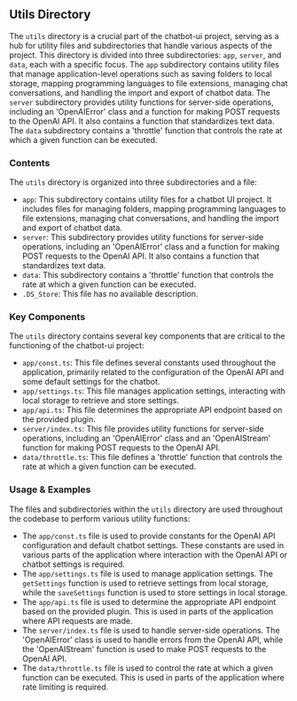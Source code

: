 
## Utils Directory

The `utils` directory is a crucial part of the chatbot-ui project, serving as a hub for utility files and subdirectories that handle various aspects of the project. This directory is divided into three subdirectories: `app`, `server`, and `data`, each with a specific focus. The `app` subdirectory contains utility files that manage application-level operations such as saving folders to local storage, mapping programming languages to file extensions, managing chat conversations, and handling the import and export of chatbot data. The `server` subdirectory provides utility functions for server-side operations, including an 'OpenAIError' class and a function for making POST requests to the OpenAI API. It also contains a function that standardizes text data. The `data` subdirectory contains a 'throttle' function that controls the rate at which a given function can be executed. 

### Contents

The `utils` directory is organized into three subdirectories and a file:

- `app`: This subdirectory contains utility files for a chatbot UI project. It includes files for managing folders, mapping programming languages to file extensions, managing chat conversations, and handling the import and export of chatbot data.
- `server`: This subdirectory provides utility functions for server-side operations, including an 'OpenAIError' class and a function for making POST requests to the OpenAI API. It also contains a function that standardizes text data.
- `data`: This subdirectory contains a 'throttle' function that controls the rate at which a given function can be executed.
- `.DS_Store`: This file has no available description.

### Key Components

The `utils` directory contains several key components that are critical to the functioning of the chatbot-ui project:

- `app/const.ts`: This file defines several constants used throughout the application, primarily related to the configuration of the OpenAI API and some default settings for the chatbot.
- `app/settings.ts`: This file manages application settings, interacting with local storage to retrieve and store settings.
- `app/api.ts`: This file determines the appropriate API endpoint based on the provided plugin.
- `server/index.ts`: This file provides utility functions for server-side operations, including an 'OpenAIError' class and an 'OpenAIStream' function for making POST requests to the OpenAI API.
- `data/throttle.ts`: This file defines a 'throttle' function that controls the rate at which a given function can be executed.

### Usage & Examples

The files and subdirectories within the `utils` directory are used throughout the codebase to perform various utility functions:

- The `app/const.ts` file is used to provide constants for the OpenAI API configuration and default chatbot settings. These constants are used in various parts of the application where interaction with the OpenAI API or chatbot settings is required.
- The `app/settings.ts` file is used to manage application settings. The `getSettings` function is used to retrieve settings from local storage, while the `saveSettings` function is used to store settings in local storage.
- The `app/api.ts` file is used to determine the appropriate API endpoint based on the provided plugin. This is used in parts of the application where API requests are made.
- The `server/index.ts` file is used to handle server-side operations. The 'OpenAIError' class is used to handle errors from the OpenAI API, while the 'OpenAIStream' function is used to make POST requests to the OpenAI API.
- The `data/throttle.ts` file is used to control the rate at which a given function can be executed. This is used in parts of the application where rate limiting is required.
